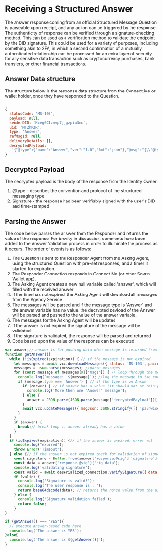 # Receiving a Structured Answer

The answer response coming from an official Structured Message Question is parseable upon receipt, and any action can be triggered by the response. The authenticity of response can be verified through a signature-checking method. This can be used as a verification method to validate the endpoint by the DID signature. This could be used for a variety of purposes, including something akin to 2FA, in which a second confirmation of a mutually authenticated relationship can be processed for an extra layer of security for any sensitive data transaction such as cryptocurrency purchases, bank transfers, or other financial transactions.

## Answer Data structure

The structure below is the response data structure from the Connect.Me or wallet holder, once they have responded to the Question. 

```javascript

{ 
  statusCode: 'MS-103',
  payload: null,
  senderDID: 'Kceg6C1zmvp7jjgzpiu3nc',
  uid: 'MTZhM2R',
  type: 'Answer',
  refMsgId: null,
  deliveryDetails: [],
  decryptedPayload:
   '{"@type":{"name":"Answer","ver":"1.0","fmt":"json"},"@msg":"{\\"@type\\":\\"did:sov:BzCbsNYhMrjHiqZDTUASHg;spec/committedanswer/1.0/answer\\",\\"response.@sig\\":{\\"signature\\":\\"Rt8nq0RHyFBOcwl/TJ7s1vDNMOssyLBQubRmjTSg8FU6KVAQAallnDWuBHF2jM0vEYa5h16fV+vSXZUU9N2uAA==\\",\\"sig_data\\":\\"QnV5\\",\\"timestamp\\":\\"2019-09-24T14:50:58-06:00\\"}}"}' 
}
```
## Decrypted Payload

The decrypted payload is the body of the response from the Identity Owner. 

1. @type - describes the convention and protocol of the structured messaging type
2. Signature - the response has been verifiably signed with the user's DID and time-stamped


## Parsing the Answer

The code below parses the answer from the Responder and returns the value of the response. For brevity in discussion, comments have been added to the Answer Validation process in order to illuminate the process as it occurs. The order of events is as follows:

1. The Question is sent to the Responder Agent from the Asking Agent, using the structured Question with pre-set responses, and a timer is started for expiration.
2. The Responder Connection responds in Connect.Me (or other Sovrin Wallet app).
3. The Asking Agent creates a new null variable called 'answer', which will filled with the received answer
4. If the time has not expired, the Asking Agent will download all messages from the Agency Service
5. The messages will be parsed and if the message type is 'Answer' and the answer variable has no value, the decrypted payload of the Answer will be parsed and pushed to the value of the answer variable.
6. The messages for the Asking Agent will be updated
7. If the answer is not expired the signature of the message will be validated
8. If the signature is validated, the response will be parsed and returned
9. Code based upon the value of the response can be executed

```javascript
var answer;// answer is for pushing data when message is returned from Connect.me user
function getAnswer(){
  while (!isExpired(expiration)) { // if the message is not expired 
    let messages = await vcx.downloadMessages({ status: 'MS-103', pairwiseDids: pairwiseDid }); // download messages
    messages = JSON.parse(messages); //parse messages
    for (const message of messages[0]['msgs']) { // loop through the messages received
      console.log(`message:  ${message}`); //log the message to the console
      if (message.type === 'Answer') { // if the type is an Answer
        if (answer) { // if answer has a value (it should not at this point)
          console.log('More then one "Answer" message');
        } else {
          answer = JSON.parse(JSON.parse(message['decryptedPayload'])['@msg']);// fill the answer JSON with the decryptedPayload converted as a JSON object
        }
        await vcx.updateMessages({ msgJson: JSON.stringify([{ 'pairwiseDID': pairwiseDid, 'uids': [message.uid] }]) });// update the messages
      }
    }
    if (answer) {
      break;// break loop if answer already has a value
    }
  }
  if (isExpired(expiration)) {// if the answer is expired, error out
    console.log("expired");
    throw Error('Timeout');
  } else {// if the answer is not expired check for validation of signature
    const signature = Buffer.from(answer['response.@sig']['signature'], 'base64');
    const data = answer['response.@sig']['sig_data'];
    console.log('validating signature');
    const valid = await deserialized_connection.verifySignature({ data: Buffer.from(data), signature });
    if (valid) {
      console.log('Signature is valid!');
      console.log('The user response is : ');
      return base64decode(data); // returns the nonce value from the user response
    } else {
      console.log('Signature validation failed');
      return false;
    }
}

if (getAnswer() === "YES"){
  // execute answer-based code here
  console.log(`The answer is YES`);
}else{
  console.log(`The answer is ${getAnswer()}`);
}
```